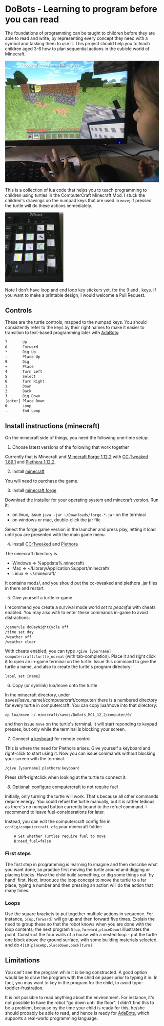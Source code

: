 # DoBots - Learning to program before you can read

The foundations of programming can be taught to children before they are able to read and write, by representing every concept they need with a symbol and tasking them to use it.
This project should help you to teach children aged 3-6 how to plan sequential actions in the cubicle world of Minecraft.

![picture of child controlling computercraft turtle](demo_pictures/child_controlling_turtle.jpg)

This is a collection of lua code that helps you to teach programming to children using turtles in the ComputerCraft Minecraft Mod.
I stuck the children's drawings on the numpad keys that are used in `move`; if pressed the turtle will do these actions immediately.

![picture of my numpad with icons stuck on the keys](demo_pictures/keyboard_stickers.png)

Note I don't have loop and end loop key stickers yet, for the 0 and . keys. If you want to make a printable design, I would welcome a Pull Request.

## Controls

These are the turtle controls, mapped to the numpad keys.
You should consistently refer to the keys by their right names to make it easier to transition
to text-based programming later with [AdaBots](http://github.com/TamaMcGlinn/AdaBots):

```
7       Up
8       Forward
*       Dig Up
-       Place Up
9       Dig
+       Place
4       Turn Left
5       Select
6       Turn Right
1       Down
2       Back
3       Dig Down
[enter] Place Down
0       Loop
.       End Loop
```

## Install instructions (minecraft)

On the minecraft side of things, you need the following one-time setup:

1) Choose latest versions of the following that work together

Currently that is Minecraft and
[Minecraft Forge 1.12.2](https://files.minecraftforge.net/net/minecraftforge/forge/index_1.12.2.html)
with [CC:Tweaked 1.89.1](https://www.curseforge.com/minecraft/mc-mods/cc-tweaked/files)
and [Plethora 1.12.2](https://plethora.madefor.cc/).

2) Install [minecraft](https://minecraft.net/)

You will need to purchase the game.

3) Install [minecraft forge](https://files.minecraftforge.net/net/minecraftforge/forge/)

Download the installer for your operating system and minecraft version. Run it:

- on linux, issue `java -jar ~/Downloads/forge-*.jar` on the terminal
- on windows or mac, double-click the jar file

Select the forge game version in the launcher and press play, letting it load until you
are presented with the main game menu.

4) Install [CC:Tweaked](https://www.curseforge.com/minecraft/mc-mods/cc-tweaked) and [Plethora](https://plethora.madefor.cc/)

The minecraft directory is 

- Windows => %appdata%\.minecraft\
- Mac     => ~/Library/Application Support/minecraft/
- Linux   => ~/.minecraft/

It contains mods/, and you should put the cc-tweaked and plethora .jar files in there and restart.

5) Give yourself a turtle in-game

I recommend you create a survival mode world *set to peaceful* with cheats enabled. 
You may also with to enter these commands in-game to avoid distractions:

```
/gamerule doDayNightCycle off
/time set day
/weather off
/weather clear
```

With cheats enabled, you can type `/give [yourname] computercraft:turtle_normal` (with tab-completion).
Place it and right click it to open an in-game terminal on the turtle. Issue this command to give
the turtle a name, and also to create the turtle's program directory:

```
label set [name]
```

6) Copy (or symlink) lua/move onto the turtle

In the minecraft directory, under saves/[save_name]/computercraft/computer/ there is a numbered
directory for every turtle in computercraft. You can copy lua/move into that directory:

```
cp lua/move ~/.minecraft/saves/DoBots_MC1_12_2/computer/0/
```

and then issue `move` on the turtle's terminal. It will start reponding to keypad presses,
but only while the terminal is blocking your screen.

7) Connect [a keyboard](https://plethora.madefor.cc/items/keyboard.html) for remote control

This is where the need for Plethora arises. Give yourself a keyboard and right-click to start 
using it. Now you can issue commands without blocking your screen with the terminal.

```
/give [yourname] plethora:keyboard
```

Press shift-rightclick when looking at the turtle to connect it.

8) Optional: configure computercraft to not require fuel

Initially, only turning the turtle will work. That's because all other commands require energy.
You could refuel the turtle manually, but it is rather tedious as there's no numpad button currently
bound to the refuel command. I recommend to leave fuel-considerations for later.

Instead, you can edit the computercraft config file in `config/computercraft.cfg` your minecraft folder:

```
    # Set whether Turtles require fuel to move
    B:need_fuel=false
```

### First steps

The first step in programming is learning to imagine and then describe what you want done, so practice first moving the turtle around and digging or placing blocks.
Have the child build something, or dig some things out 'by hand' first.
Next, introduce the loop concept to move the turtle to a far place; typing a number and then pressing an action will do the action that many times.

### Loops

Use the square brackets to put together multiple actions in sequence. For instance, `5[up,forward]` will go up and then forward five times.
Explain the need to group these so that the robot knows when you are done with the loop contents; the next program `5[up,forward,placeDown]` illustrates the point. Construct the four walls of a house with a nested loop - put the turtle one block above the ground surface, with some building materials selected, and do `4[10[placeUp,placeDown,back]turn]`.

## Limitations

You can't see the program while it is being constructed. A good option would be to draw the program with the child on paper prior to typing it in.
In fact, you may want to key in the program for the child, to avoid typo-toddler-frustration.

It is not possible to read anything about the environment. For instance, it's not possible to have the robot "go down until the floor".
I didn't find this to be a problem, because by the time your child is ready for this, he/she should probably be able to read, and hence is ready
for [AdaBots](http://github.com/TamaMcGlinn/AdaBots), which supports a real-world programming language.

